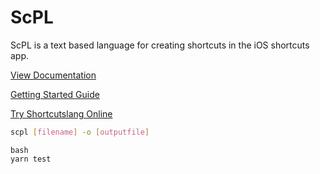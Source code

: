 # ScPL

ScPL is a text based language for creating shortcuts in the iOS shortcuts app.

[View Documentation](https://pfgithub.github.io/shortcutslang/)

[Getting Started Guide](https://pfgithub.github.io/shortcutslang/gettingstarted.html)

[Try Shortcutslang Online](https://pfgithub.github.io/shortcutslang/tryit)

```bash
scpl [filename] -o [outputfile]
```

```
bash
yarn test
```
